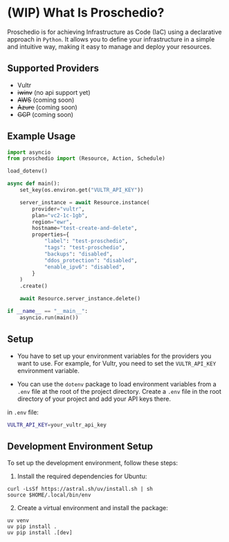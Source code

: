 # (WIP) What Is Proschedio?
Proschedio is for achieving Infrastructure as Code (IaC) using a declarative approach in `Python`. It allows 
you to define your infrastructure in a simple and intuitive way, making it easy to manage and deploy your resources.

## Supported Providers
- Vultr
- ~~iwinv~~ (no api support yet)
- ~~AWS~~ (coming soon)
- ~~Azure~~ (coming soon)
- ~~GCP~~ (coming soon)

## Example Usage
```python
import asyncio
from proschedio import (Resource, Action, Schedule)

load_dotenv()

async def main():
    set_key(os.environ.get("VULTR_API_KEY"))

    server_instance = await Resource.instance(
        provider="vultr",
        plan="vc2-1c-1gb",
        region="ewr",
        hostname="test-create-and-delete",
        properties={
            "label": "test-proschedio",
            "tags": "test-proschedio",
            "backups": "disabled",
            "ddos_protection": "disabled",
            "enable_ipv6": "disabled",
        }
    )
    .create()

    await Resource.server_instance.delete()

if __name__ == "__main__":
    asyncio.run(main())
```

## Setup
- You have to set up your environment variables for the providers you want to use. For example, for Vultr, you need to set the `VULTR_API_KEY` environment variable.

- You can use the `dotenv` package to load environment variables from a `.env` file at the root of the project directory. Create a `.env` file in the root directory of your project and add your API keys there.

in `.env` file:
```bash
VULTR_API_KEY=your_vultr_api_key
```

## Development Environment Setup
To set up the development environment, follow these steps:
1. Install the required dependencies for Ubuntu:
```
curl -LsSf https://astral.sh/uv/install.sh | sh
source $HOME/.local/bin/env
```

2. Create a virtual environment and install the package:
```
uv venv
uv pip install .
uv pip install .[dev]
```
